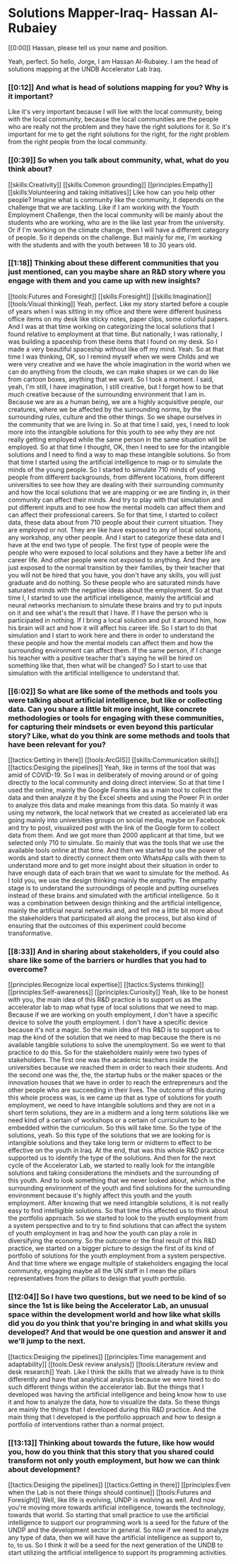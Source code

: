 # Solutions Mapper\-Iraq\- Hassan Al\-Rubaiey

[[0:00]] Hassan, please tell us your name and position\.

Yeah, perfect\. So hello, Jorge, I am Hassan Al\-Rubaiey\. I am the head of solutions mapping at the UNDB Accelerator Lab Iraq\.

### [[0:12]] And what is head of solutions mapping for you? Why is it important?

Like it's very important because I will live with the local community, being with the local community, because the local communities are the people who are really not the problem and they have the right solutions for it\. So it's important for me to get the right solutions for the right, for the right problem from the right people from the local community\.

### [[0:39]] So when you talk about community, what, what do you think about?

[[skills:Creativity]]
[[skills:Common grounding]]
[[principles:Empathy]]
[[skills:Volunteering and taking initiatives]]
Like how can you help other people? Imagine what is community like the community, It depends on the challenge that we are tackling\. Like if I am working with the Youth Employment Challenge, then the local community will be mainly about the students who are working, who are in the like last year from the university\. Or if I'm working on the climate change, then I will have a different category of people\. So it depends on the challenge\. But mainly for me, I'm working with the students and with the youth between 18 to 30 years old\.


### [[1:18]] Thinking about these different communities that you just mentioned, can you maybe share an R&D story where you engage with them and you came up with new insights?

[[tools:Futures and Foresight]]
[[skills:Foresight]]
[[skills:Imagination]]
[[tools:Visual thinking]]
Yeah, perfect\. Like my story started before a couple of years when I was sitting in my office and there were different business office items on my desk like sticky notes, paper clips, some colorful papers\. And I was at that time working on categorizing the local solutions that I found relative to employment at that time\. But nationally, I was rationally, I was building a spaceship from these items that I found on my desk\. So I made a very beautiful spaceship without like off my mind\. Yeah\. So at that time I was thinking, OK, so I remind myself when we were Childs and we were very creative and we have the whole imagination in the world when we can do anything from the clouds, we can make shapes or we can do like from cartoon boxes, anything that we want\. So I took a moment\. I said, yeah, I'm still, I have imagination, I still creative, but I forget how to be that much creative because of the surrounding environment that I am in\. Because we are as a human being, we are a highly acquisitive people, our creatures, where we be affected by the surrounding norms, by the surrounding rules, culture and the other things\. So we shape ourselves in the community that we are living in\. So at that time I said, yes, I need to look more into the intangible solutions for this youth to see why they are not really getting employed while the same person in the same situation will be employed\. So at that time I thought, OK, then I need to see for the intangible solutions and I need to find a way to map these intangible solutions\. So from that time I started using the artificial intelligence to map or to simulate the minds of the young people\. So I started to simulate 710 minds of young people from different backgrounds, from different locations, from different universities to see how they are dealing with their surrounding community and how the local solutions that we are mapping or we are finding in, in their community can affect their minds\. And try to play with that simulation and put different inputs and to see how the mental models can affect them and can affect their professional careers\. So for that time, I started to collect data, these data about from 710 people about their current situation\. They are employed or not\. They are like have exposed to any of local solutions, any workshop, any other people\. And I start to categorize these data and I have at the end two type of people\. The first type of people were the people who were exposed to local solutions and they have a better life and career life\. And other people were not exposed to anything\. And they are just exposed to the normal transition by their families, by their teacher that you will not be hired that you have, you don't have any skills, you will just graduate and do nothing\. So these people who are saturated minds have saturated minds with the negative ideas about the employment\. So at that time I, I started to use the artificial intelligence, mainly the artificial and neural networks mechanism to simulate these brains and try to put inputs on it and see what's the result that I have\. If I have the person who is participated in nothing\. If I bring a local solution and put it around him, how his brain will act and how it will affect his career life\. So I start to do that simulation and I start to work here and there in order to understand the these people and how the mental models can affect them and how the surrounding environment can affect them\. If the same person, if I change his teacher with a positive teacher that's saying he will be hired on something like that, then what will be changed? So I start to use that simulation with the artificial intelligence to understand that\.


### [[6:02]] So what are like some of the methods and tools you were talking about artificial intelligence, but like or collecting data\. Can you share a little bit more insight, like concrete methodologies or tools for engaging with these communities, for capturing their mindsets or even beyond this particular story? Like, what do you think are some methods and tools that have been relevant for you?

[[tactics:Getting in there]]
[[tools:ArcGIS]]
[[skills:Communication skills]]
[[tactics:Desiging the pipelines]]
Yeah, like in terms of the tool that was amid of COVID\-19\. So I was in deliberately of moving around or of going directly to the local community and doing direct interview\. So at that time I used the online, mainly the Google Forms like as a main tool to collect the data and then analyze it by the Excel sheets and using the Power Pi in order to analyze this data and make meanings from this data\. So mainly it was using my network, the local network that we created as accelerated lab era going mainly into universities groups on social media, maybe on Facebook and try to post, visualized post with the link of the Google form to collect data from them\. And we got more than 2000 applicant at that time, but we selected only 710 to simulate\. So mainly that was the tools that we use the available tools online at that time\. And then we started to use the power of words and start to directly connect them onto WhatsApp calls with them to understand more and to get more insight about their situation in order to have enough data of each brain that we want to simulate for the method\. As I told you, we use the design thinking mainly the empathy\. The empathy stage is to understand the surroundings of people and putting ourselves instead of these brains and simulated with the artificial intelligence\. So it was a combination between design thinking and the artificial intelligence, mainly the artificial neural networks and, and tell me a little bit more about the stakeholders that participated all along the process, but also kind of ensuring that the outcomes of this experiment could become transformative\.


### [[8:33]] And in sharing about stakeholders, if you could also share like some of the barriers or hurdles that you had to overcome?

[[principles:Recognize local expertise]]
[[tactics:Systems thinking]]
[[principles:Self-awareness]]
[[principles:Curiosity]]
Yeah, like to be honest with you, the main idea of this R&D practice is to support us as the accelerator lab to map what type of local solutions that we need to map\. Because if we are working on youth employment, I don't have a specific device to solve the youth employment\. I don't have a specific device because it's not a magic\. So the main idea of this R&D is to support us to map the kind of the solution that we need to map because the there is no available tangible solutions to solve the unemployment\. So we went to that practice to do this\. So for the stakeholders mainly were two types of stakeholders\. The first one was the academic teachers inside the universities because we reached them in order to reach their students\. And the second one was the, the, the startup hubs or the maker spaces or the innovation houses that we have in order to reach the entrepreneurs and the other people who are succeeding in their lives\. The outcome of this during this whole process was, is we came up that as type of solutions for youth employment, we need to have intangible solutions and they are not in a short term solutions, they are in a midterm and a long term solutions like we need kind of a certain of workshops or a certain of curriculum to be embedded within the curriculum\. So this will take time\. So the type of the solutions, yeah\. So this type of the solutions that we are looking for is intangible solutions and they take long term or midterm to effect to be effective on the youth in Iraq\. At the end, that was this whole R&D practice supported us to identify the type of the solutions\. And then for the next cycle of the Accelerator Lab, we started to really look for the intangible solutions and taking considerations the mindsets and the surrounding of this youth\. And to look something that we never looked about, which is the surrounding environment of the youth and find solutions for the surrounding environment because it's highly affect this youth and the youth employment\. After knowing that we need intangible solutions, it is not really easy to find intelligible solutions\. So that time this affected us to think about the portfolio approach\. So we started to look to the youth employment from a system perspective and to try to find solutions that can affect the system of youth employment in Iraq and how the youth can play a role in diversifying the economy\. So the outcome or the final result of this R&D practice, we started on a bigger picture to design the first of its kind of portfolio of solutions for the youth employment from a system perspective\. And that time where we engage multiple of stakeholders engaging the local community, engaging maybe all the UN staff in I mean the pillars representatives from the pillars to design that youth portfolio\.


### [[12:04]] So I have two questions, but we need to be kind of so since the 1st is like being the Accelerator Lab, an unusual space within the development world and how like what skills did you do you think that you're bringing in and what skills you developed? And that would be one question and answer it and we'll jump to the next\.

[[tactics:Desiging the pipelines]]
[[principles:Time management and adaptability]]
[[tools:Desk review analysis]]
[[tools:Literature review and desk research]]
Yeah\. Like I think the skills that we already have is to think differently and have that analytical analysis because we were hired to do such different things within the accelerator lab\. But the things that I developed was having the artificial intelligence and being know how to use it and how to analyze the data, how to visualize the data\. So these things are mainly the things that I developed during this R&D practice\. And the main thing that I developed is the portfolio approach and how to design a portfolio of interventions rather than a normal project\.


### [[13:13]] Thinking about towards the future, like how would you, how do you think that this story that you shared could transform not only youth employment, but how we can think about development?

[[tactics:Desiging the pipelines]]
[[tactics:Getting in there]]
[[principles:Even when the Lab is not there things should continue]]
[[tools:Futures and Foresight]]
Well, like life is evolving, UNDP is evolving as well\. And now you're moving more towards artificial intelligence, towards the technology, towards that world\. So starting that small practice to use the artificial intelligence to support our programming work is a seed for the future of the UNDP and the development sector in general\. So now if we need to analyze any type of data, then we will have the artificial intelligence as support to, to, to us\. So I think it will be a seed for the next generation of the UNDB to start utilizing the artificial intelligence to support its programming activities\.


